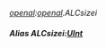 _[openal](../../modules/openal/openal-module.md):[openal](../../modules/openal/openal-module.md).ALCsizei_
##### Alias ALCsizei:[UInt](../../modules/wonkey/wonkey-types-uint.md)
